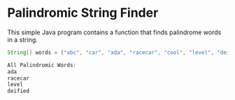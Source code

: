 # Palindromic String Finder
This simple Java program contains a function that finds palindrome words in a string.

```java
String[] words = {"abc", "car", "ada", "racecar", "cool", "level", "deified"};

All Palindromic Words:
ada
racecar
level
deified
